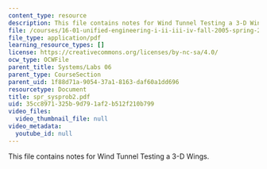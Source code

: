 ```yaml
---
content_type: resource
description: This file contains notes for Wind Tunnel Testing a 3-D Wings.
file: /courses/16-01-unified-engineering-i-ii-iii-iv-fall-2005-spring-2006/35cc8971325b9d791af2b512f210b799_spr_sysprob2.pdf
file_type: application/pdf
learning_resource_types: []
license: https://creativecommons.org/licenses/by-nc-sa/4.0/
ocw_type: OCWFile
parent_title: Systems/Labs 06
parent_type: CourseSection
parent_uid: 1f88d71a-9054-37a1-8163-daf60a1dd696
resourcetype: Document
title: spr_sysprob2.pdf
uid: 35cc8971-325b-9d79-1af2-b512f210b799
video_files:
  video_thumbnail_file: null
video_metadata:
  youtube_id: null
---
```

This file contains notes for Wind Tunnel Testing a 3-D Wings.
